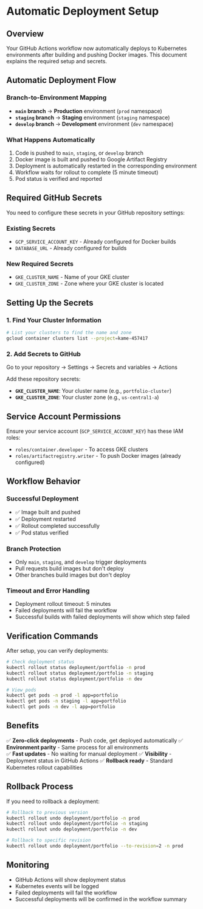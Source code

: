 # Automatic Deployment Setup

## Overview

Your GitHub Actions workflow now automatically deploys to Kubernetes environments after building and pushing Docker images. This document explains the required setup and secrets.

## Automatic Deployment Flow

### Branch-to-Environment Mapping

- **`main` branch** → **Production** environment (`prod` namespace)
- **`staging` branch** → **Staging** environment (`staging` namespace)
- **`develop` branch** → **Development** environment (`dev` namespace)

### What Happens Automatically

1. Code is pushed to `main`, `staging`, or `develop` branch
2. Docker image is built and pushed to Google Artifact Registry
3. Deployment is automatically restarted in the corresponding environment
4. Workflow waits for rollout to complete (5 minute timeout)
5. Pod status is verified and reported

## Required GitHub Secrets

You need to configure these secrets in your GitHub repository settings:

### Existing Secrets

- `GCP_SERVICE_ACCOUNT_KEY` - Already configured for Docker builds
- `DATABASE_URL` - Already configured for builds

### New Required Secrets

- `GKE_CLUSTER_NAME` - Name of your GKE cluster
- `GKE_CLUSTER_ZONE` - Zone where your GKE cluster is located

## Setting Up the Secrets

### 1. Find Your Cluster Information

```bash
# List your clusters to find the name and zone
gcloud container clusters list --project=kame-457417
```

### 2. Add Secrets to GitHub

Go to your repository → Settings → Secrets and variables → Actions

Add these repository secrets:

- **`GKE_CLUSTER_NAME`**: Your cluster name (e.g., `portfolio-cluster`)
- **`GKE_CLUSTER_ZONE`**: Your cluster zone (e.g., `us-central1-a`)

## Service Account Permissions

Ensure your service account (`GCP_SERVICE_ACCOUNT_KEY`) has these IAM roles:

- `roles/container.developer` - To access GKE clusters
- `roles/artifactregistry.writer` - To push Docker images (already configured)

## Workflow Behavior

### Successful Deployment

- ✅ Image built and pushed
- ✅ Deployment restarted
- ✅ Rollout completed successfully
- ✅ Pod status verified

### Branch Protection

- Only `main`, `staging`, and `develop` trigger deployments
- Pull requests build images but don't deploy
- Other branches build images but don't deploy

### Timeout and Error Handling

- Deployment rollout timeout: 5 minutes
- Failed deployments will fail the workflow
- Successful builds with failed deployments will show which step failed

## Verification Commands

After setup, you can verify deployments:

```bash
# Check deployment status
kubectl rollout status deployment/portfolio -n prod
kubectl rollout status deployment/portfolio -n staging
kubectl rollout status deployment/portfolio -n dev

# View pods
kubectl get pods -n prod -l app=portfolio
kubectl get pods -n staging -l app=portfolio
kubectl get pods -n dev -l app=portfolio
```

## Benefits

✅ **Zero-click deployments** - Push code, get deployed automatically
✅ **Environment parity** - Same process for all environments  
✅ **Fast updates** - No waiting for manual deployment
✅ **Visibility** - Deployment status in GitHub Actions
✅ **Rollback ready** - Standard Kubernetes rollout capabilities

## Rollback Process

If you need to rollback a deployment:

```bash
# Rollback to previous version
kubectl rollout undo deployment/portfolio -n prod
kubectl rollout undo deployment/portfolio -n staging
kubectl rollout undo deployment/portfolio -n dev

# Rollback to specific revision
kubectl rollout undo deployment/portfolio --to-revision=2 -n prod
```

## Monitoring

- GitHub Actions will show deployment status
- Kubernetes events will be logged
- Failed deployments will fail the workflow
- Successful deployments will be confirmed in the workflow summary
